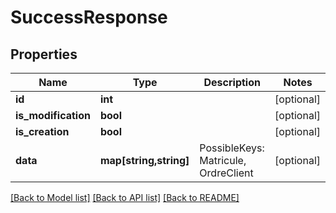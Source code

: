 # SuccessResponse

## Properties
Name | Type | Description | Notes
------------ | ------------- | ------------- | -------------
**id** | **int** |  | [optional] 
**is_modification** | **bool** |  | [optional] 
**is_creation** | **bool** |  | [optional] 
**data** | **map[string,string]** | PossibleKeys: Matricule, OrdreClient | [optional] 

[[Back to Model list]](../../README.md#documentation-for-models) [[Back to API list]](../../README.md#documentation-for-api-endpoints) [[Back to README]](../../README.md)

